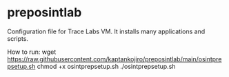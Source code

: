 # preposintlab

Configuration file for Trace Labs VM.
It installs many applications and scripts.

How to run:
wget https://raw.githubusercontent.com/kaptankojiro/preposintlab/main/osintprepsetup.sh
chmod +x osintprepsetup.sh
./osintprepsetup.sh
